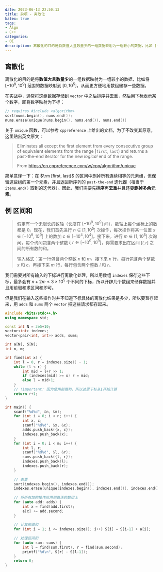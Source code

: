 ```yaml
---
date: 2023-06-13 22:50:13
title: 杂项 - 离散化
katex: true
tags:
- Algo
- C++
categories:
- OI
description: 离散化的目的是将数值大且数量少的一组数据映射为一组较小的数据，比如 [-10^9, 10^9] 范围的数据映射到 [0, 10^5]，从而更方便地用数组储存一些数据。在实战中，通常将这组数据存储到 vector 中之后排序并去重，然后用下标表示某个数字，即将数字映射为下标。
---
```


## 离散化

离散化的目的是将**数值大且数量少**的一组数据映射为一组较小的数据，比如将 $[-10^9, 10^9]$ 范围的数据映射到 $[0, 10^5]$，从而更方便地用数组储存一些数据。

在实战中，通常将这组数据存储到 `vector` 中之后排序并去重，然后用下标表示某个数字，即将数字映射为下标：

```cpp
// requires #include <algorithm>
sort(nums.begin(), nums.end());
nums.erase(unique(nums.begin(), nums.end()), nums.end())
```

关于 `unique` 函数，可以参考 `cppreference` 上给出的文档，为了不改变其原意，这里贴出英文原文：

>Eliminates all except the first element from every consecutive group of equivalent elements from the range [`first`, `last`) and returns a past-the-end iterator for the new *logical* end of the range.
>
>From https://en.cppreference.com/w/cpp/algorithm/unique

简单意译一下：在 $\rm [first, last)$ 的区间中删掉所有连续相等的元素组，但保留这些组的第一个元素，并且返回新序列的 `past-the-end` 迭代器（相当于 `items.end()` 取到的迭代器）。因此，我们需要先**排序**再**去重**并且还要**删掉多余元素**。

## 例 区间和

> 假定有一个无限长的数轴（长度在 $[-10^9, 10^9]$ 间），数轴上每个坐标上的数都是 0。现在，我们首先进行 $n \in [1, 10^5]$ 次操作，每次操作将某一位置 $x \in [-10^9, 10^9]$ 上的数加 $c \in [-10^4, 10^4]$。接下来，进行 $m \in [1, 10^5]$ 次询问，每个询问包含两个整数 $l, r \in [-10^9, 10^9]$，你需要求出在区间 $[l, r]$ 之间的所有数的和。
>
> 输入格式：第一行包含两个整数 $n$ 和 $m$。接下来 $n$ 行，每行包含两个整数 $x$ 和 $c$。再接下来 $m$ 行，每行包含两个整数 $l$ 和 $r$。

我们需要对所有输入的下标进行离散化处理，所以用数组 `indexes` 保存这些下标，最多会有 $n+2m \le 3\times10^5$ 个不同的下标，所以开辟几个数组来储存数据并且用前缀和求区间和即可。

但是我们在输入这些操作时并不知道下标具体的离散化结果是多少，所以要暂存起来，用 `adds` 和 `sums` 两个 `vector` 把这些请求都存起来。

```cpp
#include <bits/stdc++.h>
using namespace std;

const int N = 3e5+10;
vector<int> indexes;
vector<pair<int, int>> adds, sums;

int a[N], S[N];
int n, m;

int find(int x) {
    int l = 0, r = indexes.size() - 1;
    while (l < r) {
        int mid = l+r >> 1;
        if (indexes[mid] >= x) r = mid;
        else l = mid+1;
    }
    // !important: 因为使用前缀和，所以这里下标从1开始计算
    return r+1;
}

int main() {
    scanf("%d%d", &n, &m);
    for (int i = 0; i < n; i++) {
        int x, c;
        scanf("%d%d", &x, &c);
        adds.push_back({x, c});
        indexes.push_back(x);
    }
    for (int i = 0; i < m; i++) {
        int l, r;
        scanf("%d%d", &l, &r);
        sums.push_back({l, r});
        indexes.push_back(l);
        indexes.push_back(r);
    }
    
    // 去重
    sort(indexes.begin(), indexes.end());
    indexes.erase(unique(indexes.begin(), indexes.end()), indexes.end());
    
    // 将所有加的操作应用到真正的数组上
    for (auto add: adds) {
        int x = find(add.first);
        a[x] += add.second;
    }
    
    // 计算前缀和
    for (int i = 1; i <= indexes.size(); i++) S[i] = S[i-1] + a[i];
    
    // 处理区间和
    for (auto sum: sums) {
        int l = find(sum.first), r = find(sum.second);
        printf("%d\n", S[r] - S[l-1]);
    }
    return 0;
}
```

